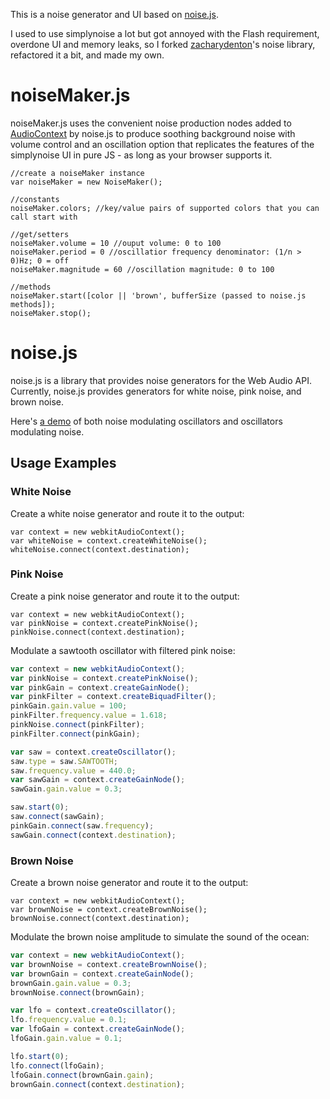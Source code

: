 This is a noise generator and UI based on [noise.js](#noisejs).

I used to use simplynoise a lot but got annoyed with the Flash requirement, overdone 
UI and memory leaks, so I forked [zacharydenton](https://github.com/zacharydenton/)'s 
noise library, refactored it a bit, and made my own.

noiseMaker.js
========

noiseMaker.js uses the convenient noise production nodes added to 
[AudioContext](https://developer.mozilla.org/en-US/docs/Web/API/AudioContext) 
by noise.js to produce soothing background noise with volume control and 
an oscillation option that replicates the features of the simplynoise UI in 
pure JS - as long as your browser supports it.

~~~~ {.javascript}
//create a noiseMaker instance
var noiseMaker = new NoiseMaker();

//constants
noiseMaker.colors; //key/value pairs of supported colors that you can call start with

//get/setters
noiseMaker.volume = 10 //ouput volume: 0 to 100
noiseMaker.period = 0 //oscillatior frequency denominator: (1/n > 0)Hz; 0 = off
noiseMaker.magnitude = 60 //oscillation magnitude: 0 to 100

//methods
noiseMaker.start([color || 'brown', bufferSize (passed to noise.js methods]);
noiseMaker.stop();
~~~~

noise.js
========

noise.js is a library that provides noise generators for the Web Audio
API. Currently, noise.js provides generators for white noise, pink
noise, and brown noise.

Here's [a demo](http://jsfiddle.net/szms8/6/) of
both noise modulating oscillators and oscillators modulating noise.

Usage Examples
-----

### White Noise

Create a white noise generator and route it to the output:

~~~~ {.javascript}
var context = new webkitAudioContext();
var whiteNoise = context.createWhiteNoise();
whiteNoise.connect(context.destination);
~~~~

### Pink Noise

Create a pink noise generator and route it to the output:

~~~~ {.javascript}
var context = new webkitAudioContext();
var pinkNoise = context.createPinkNoise();
pinkNoise.connect(context.destination);
~~~~

Modulate a sawtooth oscillator with filtered pink noise:

```javascript
var context = new webkitAudioContext();
var pinkNoise = context.createPinkNoise();
var pinkGain = context.createGainNode();
var pinkFilter = context.createBiquadFilter();
pinkGain.gain.value = 100;
pinkFilter.frequency.value = 1.618;
pinkNoise.connect(pinkFilter);
pinkFilter.connect(pinkGain);

var saw = context.createOscillator();
saw.type = saw.SAWTOOTH;
saw.frequency.value = 440.0;
var sawGain = context.createGainNode();
sawGain.gain.value = 0.3;

saw.start(0);
saw.connect(sawGain);
pinkGain.connect(saw.frequency);
sawGain.connect(context.destination);
```

### Brown Noise

Create a brown noise generator and route it to the output:

~~~~ {.javascript}
var context = new webkitAudioContext();
var brownNoise = context.createBrownNoise();
brownNoise.connect(context.destination);
~~~~

Modulate the brown noise amplitude to simulate the sound of the ocean:

```javascript
var context = new webkitAudioContext();
var brownNoise = context.createBrownNoise();
var brownGain = context.createGainNode();
brownGain.gain.value = 0.3;
brownNoise.connect(brownGain);

var lfo = context.createOscillator();
lfo.frequency.value = 0.1;
var lfoGain = context.createGainNode();
lfoGain.gain.value = 0.1;

lfo.start(0);
lfo.connect(lfoGain);
lfoGain.connect(brownGain.gain);
brownGain.connect(context.destination);
```

  [the post on Noisehack]: http://noisehack.com/generate-noise-web-audio-api/
